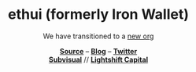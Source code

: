 <h1 align="center">
  ethui (formerly Iron Wallet)
</h1>

<p align="center">
  We have transitioned to a <a href="https://github.com/ethui">new org</a>
<p>

<div align="center">
  <a href="https://github.com/ethui/ethui"><b>Source</b></a> –
  <a href="https://mirror.xyz/ethui.eth"><b>Blog</b></a> –
  <a href="https://twitter.com/naps62"><b>Twitter</b></a>
</div>

<div align="center">
  <a href="https://subvisual.com"><b>Subvisual</b></a> //
  <a href="https://lightshift.capital"><b>Lightshift Capital</b></a>
</div>
